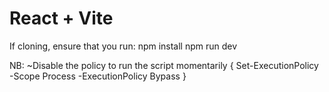 # React + Vite

If cloning, ensure that you run:
npm install
npm run dev


NB:
~Disable the policy to run the script momentarily
{ Set-ExecutionPolicy -Scope Process -ExecutionPolicy Bypass }